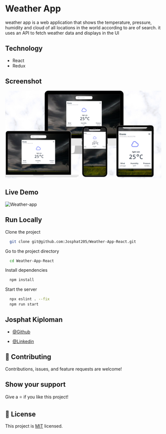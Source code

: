# Weather App

weather app is a web application that shows the temperature, pressure, humidity and cloud of all locations in the world according to are of search. it uses an API to fetch weather data and displays in the UI

## Technology 

- React
- Redux

## Screenshot
![App Screenshot](design.png)

## Live Demo

![Weather-app]('https://weather-app-200.herokuapp.com/')


## Run Locally

Clone the project

```bash
  git clone git@github.com:Josphat205/Weather-App-React.git
```

Go to the project directory

```bash
  cd Weather-App-React
```

Install dependencies

```bash
  npm install
```

Start the server

```bash
  npx eslint . --fix
  npm run start
```


## Josphat Kiploman

- [@Github](https://github.com/Josphat205)

- [@Linkedin](https://www.linkedin.com/in/josphat-kiploman-797430236/)


## 🤝 Contributing

Contributions, issues, and feature requests are welcome!

## Show your support

Give a ⭐ if you like this project!

## 📝 License

This project is [MIT](./MIT.md) licensed.




